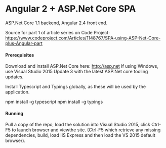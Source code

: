 # Angular 2 + ASP.Net Core SPA

ASP.Net Core 1.1 backend, Angular 2.4 front end.

Source for part 1 of article series on Code Project:
https://www.codeproject.com/Articles/1148767/SPA-using-ASP-Net-Core-plus-Angular-part


#### Prerequisites

Download and install ASP.Net Core here: http://asp.net 
If using Windows, use Visual Studio 2015 Update 3 with the latest ASP.Net core tooling updates. 

Install Typescript and Typings globally, as these will be used by the application.

npm install -g typescript
npm install -g typings 
  
#### Running

Pull a copy of the repo, load the solution into Visual Studio 2015, click Ctrl-F5 to launch browser and viewthe site.
(Ctrl-F5 which retrieve any missing dependencies, build, load IIS Express and then load the VS 2015 default browser).
